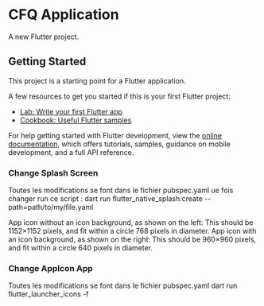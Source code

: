 # CFQ Application

A new Flutter project.

## Getting Started

This project is a starting point for a Flutter application.

A few resources to get you started if this is your first Flutter project:

- [Lab: Write your first Flutter app](https://docs.flutter.dev/get-started/codelab)
- [Cookbook: Useful Flutter samples](https://docs.flutter.dev/cookbook)

For help getting started with Flutter development, view the
[online documentation](https://docs.flutter.dev/), which offers tutorials,
samples, guidance on mobile development, and a full API reference.


### Change Splash Screen 

Toutes les modifications se font dans le fichier pubspec.yaml 
ue fois changer run ce script : 
dart run flutter_native_splash:create --path=path/to/my/file.yaml

App icon without an icon background, as shown on the left: This should be 1152×1152 pixels, and fit within a circle 768 pixels in diameter.
App icon with an icon background, as shown on the right: This should be 960×960 pixels, and fit within a circle 640 pixels in diameter.


### Change AppIcon App

Toutes les modifications se font dans le fichier pubspec.yaml 
dart run flutter_launcher_icons -f <your config file name here>
